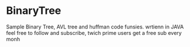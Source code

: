 # BinaryTree
Sample Binary Tree, AVL tree and huffman code funsies. wrtienn in JAVA feel free to follow and subscribe,
twich prime users get a free sub every monh
